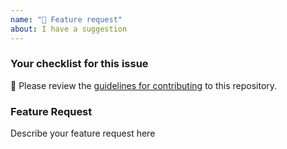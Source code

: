 ```yaml
---
name: "🚀 Feature request"
about: I have a suggestion
---
```


### Your checklist for this issue

🚨 Please review the [guidelines for contributing](../blob/master/docs/CONTRIBUTING.md) to this repository.

### Feature Request

Describe your feature request here
